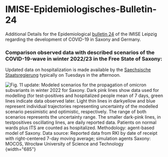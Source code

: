 # IMISE-Epidemiologisches-Bulletin-24

Additional Details for the Epidemiological [bulletin 24](https://www.imise.uni-leipzig.de/sites/www.imise.uni-leipzig.de/files/files/uploads/Medien/bulletin24_covid19_sachsens_v12korrUpluoaded.pdf) of the IMISE Leipzig regarding the development of COVID-19 in Saxony and Germany.

### Comparison observed data with described scenarios of the COVID-19-wave in winter 2022/23 in the Free State of Saxony:

Updated data on hospitalization is made available by the [Saechsische Staatsregierung](https://www.coronavirus.sachsen.de/infektionsfaelle-in-sachsen-4151.html#a-8983) typically on Tuesdays in the afternoon.

![Fig. 11 update: Modeled scenarios for the propagation of omicron subvariants in winter 2022 for Saxony. Dark pink lines show data used for modelling (for test-positives and hospitalized people mean of 7 days, green lines indicate data observed later. Light thin lines in darkyellow and blue represent individual trajectories representing uncertainty of the modelled scenario pessimistic and optimistic, respectively. The range of both scenarios represents the uncertainty range. The smaller dark-pink lines, in testpositives oscillating lines, are daily reported data. Patients on normal wards plus ITS are counted as hospitalized. Methodology: agent-based model of Saxony. Data source: Reported data from RKI by date of receipt with right-centered 7-day moving average; simulation agents Saxony: [MOCOS, Wrocław University of Science and Technology](https://mocos.pl/de/index.html)](results/bullb24_s09_1_bq11_szenarien_onlineupdate.jpeg){width="685"}

